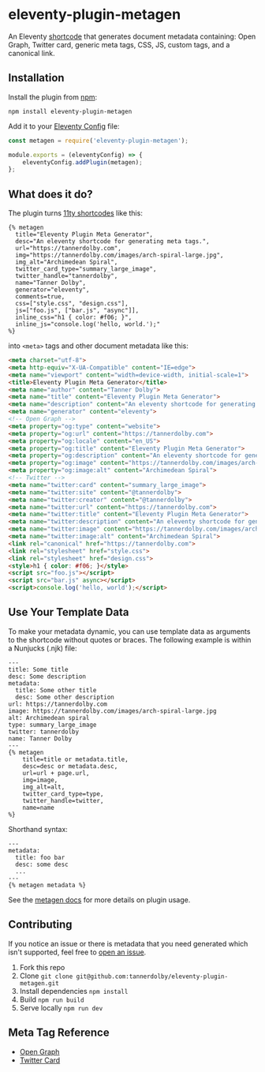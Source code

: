# eleventy-plugin-metagen
An Eleventy [shortcode](https://www.11ty.dev/docs/shortcodes/) that generates document metadata containing: Open Graph, Twitter card, generic meta tags, CSS, JS, custom tags, and a canonical link.

## Installation
Install the plugin from [npm](https://www.npmjs.com/package/eleventy-plugin-metagen):

```
npm install eleventy-plugin-metagen
```

Add it to your [Eleventy Config](https://www.11ty.dev/docs/config/) file:

```js
const metagen = require('eleventy-plugin-metagen');

module.exports = (eleventyConfig) => {
    eleventyConfig.addPlugin(metagen);
};
```

## What does it do?
The plugin turns [11ty shortcodes](https://www.11ty.dev/docs/shortcodes/) like this:

```njk
{% metagen
  title="Eleventy Plugin Meta Generator",
  desc="An eleventy shortcode for generating meta tags.",
  url="https://tannerdolby.com",
  img="https://tannerdolby.com/images/arch-spiral-large.jpg",
  img_alt="Archimedean Spiral",
  twitter_card_type="summary_large_image",
  twitter_handle="tannerdolby",
  name="Tanner Dolby",
  generator="eleventy",
  comments=true,
  css=["style.css", "design.css"],
  js=["foo.js", ["bar.js", "async"]],
  inline_css="h1 { color: #f06; }",
  inline_js="console.log('hello, world.');"
%}
```

into `<meta>` tags and other document metadata like this:

```html
<meta charset="utf-8">
<meta http-equiv="X-UA-Compatible" content="IE=edge">
<meta name="viewport" content="width=device-width, initial-scale=1">
<title>Eleventy Plugin Meta Generator</title>
<meta name="author" content="Tanner Dolby">
<meta name="title" content="Eleventy Plugin Meta Generator">
<meta name="description" content="An eleventy shortcode for generating meta tags.">
<meta name="generator" content="eleventy">
<!-- Open Graph -->
<meta property="og:type" content="website">
<meta property="og:url" content="https://tannerdolby.com">
<meta property="og:locale" content="en_US">
<meta property="og:title" content="Eleventy Plugin Meta Generator">
<meta property="og:description" content="An eleventy shortcode for generating meta tags.">
<meta property="og:image" content="https://tannerdolby.com/images/arch-spiral-large.jpg">
<meta property="og:image:alt" content="Archimedean Spiral">
<!-- Twitter -->
<meta name="twitter:card" content="summary_large_image">
<meta name="twitter:site" content="@tannerdolby">
<meta name="twitter:creator" content="@tannerdolby">
<meta name="twitter:url" content="https://tannerdolby.com">
<meta name="twitter:title" content="Eleventy Plugin Meta Generator">
<meta name="twitter:description" content="An eleventy shortcode for generating meta tags.">
<meta name="twitter:image" content="https://tannerdolby.com/images/arch-spiral-large.jpg">
<meta name="twitter:image:alt" content="Archimedean Spiral">
<link rel="canonical" href="https://tannerdolby.com">
<link rel="stylesheet" href="style.css">
<link rel="stylesheet" href="design.css">
<style>h1 { color: #f06; }</style>
<script src="foo.js"></script>
<script src="bar.js" async></script>
<script>console.log('hello, world');</script>
```

## Use Your Template Data
To make your metadata dynamic, you can use template data as arguments to the shortcode without quotes or braces. The following example is within a Nunjucks (.njk) file:

```njk
---
title: Some title
desc: Some description
metadata:
  title: Some other title
  desc: Some other description
url: https://tannerdolby.com
image: https://tannerdolby.com/images/arch-spiral-large.jpg
alt: Archimedean spiral
type: summary_large_image 
twitter: tannerdolby
name: Tanner Dolby
---
{% metagen
    title=title or metadata.title,
    desc=desc or metadata.desc,
    url=url + page.url,
    img=image,
    img_alt=alt,
    twitter_card_type=type,
    twitter_handle=twitter,
    name=name
%}
```

Shorthand syntax:

```njk
---
metadata:
  title: foo bar
  desc: some desc
  ...
---
{% metagen metadata %}
```

See the [metagen docs](https://metagendocs.netlify.app/) for more details on plugin usage.

## Contributing
If you notice an issue or there is metadata that you need generated which isn't supported, feel free to [open an issue](https://github.com/tannerdolby/eleventy-plugin-metagen/issues).

1. Fork this repo
2. Clone `git clone git@github.com:tannerdolby/eleventy-plugin-metagen.git`
3. Install dependencies `npm install`
4. Build `npm run build`
5. Serve locally `npm run dev`

## Meta Tag Reference
- [Open Graph](https://ogp.me/)
- [Twitter Card](https://developer.twitter.com/en/docs/twitter-for-websites/cards/overview/markup)
